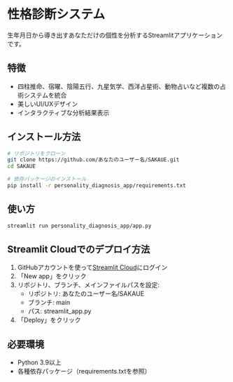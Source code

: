 # 性格診断システム

生年月日から導き出すあなただけの個性を分析するStreamlitアプリケーションです。

## 特徴

- 四柱推命、宿曜、陰陽五行、九星気学、西洋占星術、動物占いなど複数の占術システムを統合
- 美しいUI/UXデザイン
- インタラクティブな分析結果表示

## インストール方法

```bash
# リポジトリをクローン
git clone https://github.com/あなたのユーザー名/SAKAUE.git
cd SAKAUE

# 依存パッケージのインストール
pip install -r personality_diagnosis_app/requirements.txt
```

## 使い方

```bash
streamlit run personality_diagnosis_app/app.py
```

## Streamlit Cloudでのデプロイ方法

1. GitHubアカウントを使って[Streamlit Cloud](https://streamlit.io/cloud)にログイン
2. 「New app」をクリック
3. リポジトリ、ブランチ、メインファイルパスを設定:
   - リポジトリ: あなたのユーザー名/SAKAUE
   - ブランチ: main
   - パス: streamlit_app.py
4. 「Deploy」をクリック

## 必要環境

- Python 3.9以上
- 各種依存パッケージ（requirements.txtを参照） 
